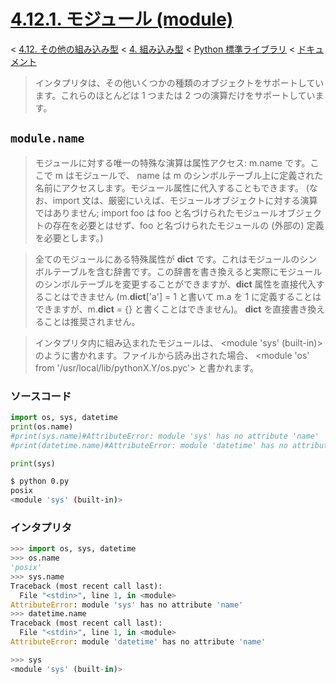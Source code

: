 # [4.12.1. モジュール (module)](https://docs.python.jp/3/library/stdtypes.html#modules)

< [4.12. その他の組み込み型](https://docs.python.jp/3/library/stdtypes.html#other-built-in-types) < [4. 組み込み型](https://docs.python.jp/3/library/functions.html#built-in-functions) < [Python 標準ライブラリ](https://docs.python.jp/3/library/index.html#the-python-standard-library) < [ドキュメント](https://docs.python.jp/3/index.html)

> インタプリタは、その他いくつかの種類のオブジェクトをサポートしています。これらのほとんどは 1 つまたは 2 つの演算だけをサポートしています。

## `module.name`

> モジュールに対する唯一の特殊な演算は属性アクセス: m.name です。ここで m はモジュールで、 name は m のシンボルテーブル上に定義された名前にアクセスします。モジュール属性に代入することもできます。 (なお、import 文は、厳密にいえば、モジュールオブジェクトに対する演算ではありません; import foo は foo と名づけられたモジュールオブジェクトの存在を必要とはせず、foo と名づけられたモジュールの (外部の) 定義 を必要とします。)

> 全てのモジュールにある特殊属性が __dict__ です。これはモジュールのシンボルテーブルを含む辞書です。この辞書を書き換えると実際にモジュールのシンボルテーブルを変更することができますが、__dict__ 属性を直接代入することはできません (m.__dict__['a'] = 1 と書いて m.a を 1 に定義することはできますが、m.__dict__ = {} と書くことはできません)。 __dict__ を直接書き換えることは推奨されません。

> インタプリタ内に組み込まれたモジュールは、 <module 'sys' (built-in)> のように書かれます。ファイルから読み出された場合、 <module 'os' from '/usr/local/lib/pythonX.Y/os.pyc'> と書かれます。

### ソースコード

```python
import os, sys, datetime
print(os.name)
#print(sys.name)#AttributeError: module 'sys' has no attribute 'name'
#print(datetime.name)#AttributeError: module 'datetime' has no attribute 'name'

print(sys)
```
```sh
$ python 0.py 
posix
<module 'sys' (built-in)>
```

### インタプリタ

```python
>>> import os, sys, datetime
>>> os.name
'posix'
>>> sys.name
Traceback (most recent call last):
  File "<stdin>", line 1, in <module>
AttributeError: module 'sys' has no attribute 'name'
>>> datetime.name
Traceback (most recent call last):
  File "<stdin>", line 1, in <module>
AttributeError: module 'datetime' has no attribute 'name'
```
```python
>>> sys
<module 'sys' (built-in)>
```

